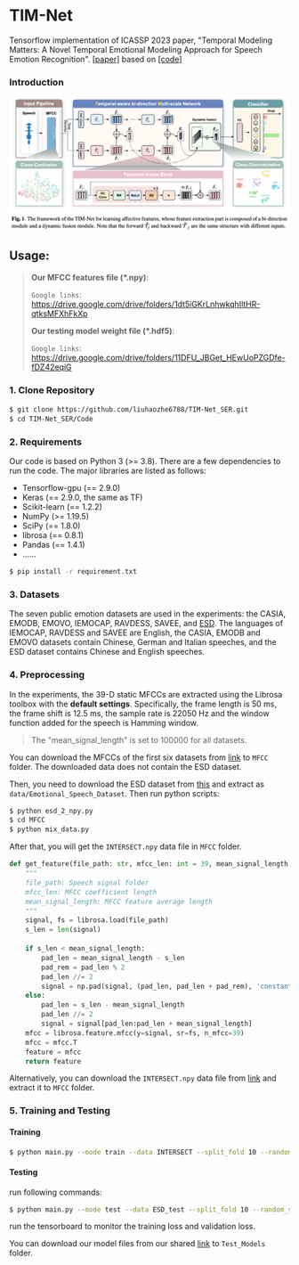 # TIM-Net

Tensorflow implementation of ICASSP 2023 paper, "Temporal Modeling Matters: A Novel Temporal Emotional Modeling Approach for Speech Emotion Recognition". [[paper]](https://arxiv.org/abs/2211.08233) based on [[code]](https://github.com/Jiaxin-Ye/TIM-Net_SER) 

### Introduction 

![architecture](./Fig/architecture.png)

## Usage:

> **Our MFCC features file (*.npy)**: 
> 
> `Google links`: https://drive.google.com/drive/folders/1dt5iGKrLnhwkqhIltHR-qtksMFXhFkXp
> 
>
>**Our testing model weight file (*.hdf5)**: 
> 
> 
> `Google links`: https://drive.google.com/drive/folders/11DFU_JBGet_HEwUoPZGDfe-fDZ42eqiG

### 1. Clone Repository

```bash
$ git clone https://github.com/liuhaozhe6788/TIM-Net_SER.git
$ cd TIM-Net_SER/Code
```

### 2. Requirements

Our code is based on Python 3 (>= 3.8). There are a few dependencies to run the code. The major libraries are listed as follows:

* Tensorflow-gpu (== 2.9.0)
* Keras (== 2.9.0, the same as TF)
* Scikit-learn (== 1.2.2)
* NumPy (>= 1.19.5)
* SciPy (== 1.8.0)
* librosa (== 0.8.1)
* Pandas (== 1.4.1)
* ......

```bash
$ pip install -r requirement.txt
```

### 3. Datasets

The seven public emotion datasets are used in the experiments: the CASIA, EMODB, EMOVO, IEMOCAP, RAVDESS, SAVEE, and [ESD](https://github.com/HLTSingapore/Emotional-Speech-Data). The languages of IEMOCAP, RAVDESS and SAVEE are English, the CASIA, EMODB and EMOVO datasets contain Chinese, German and Italian speeches, and the ESD dataset contains Chinese and English speeches.

### 4. Preprocessing

In the experiments, the 39-D static MFCCs are extracted using the Librosa toolbox with the **default settings**. Specifically, the frame length is 50 ms, the frame shift is 12.5 ms, the sample rate is 22050 Hz and the window function added for the speech is Hamming window. 

> The "mean_signal_length" is set to 100000 for all datasets.

You can download the MFCCs of the first six datasets from [link](https://drive.google.com/drive/folders/1nl7hej--Nds2m3MrMDHT63fNL-yRRe3d ) to `MFCC` folder. The downloaded data does not contain the ESD dataset. 

Then, you need to download the ESD dataset from [this](https://github.com/HLTSingapore/Emotional-Speech-Data) and extract as `data/Emotional_Speech_Dataset`. Then run python scripts:

```bash
$ python esd_2_npy.py
$ cd MFCC
$ python mix_data.py

```

After that, you will get the `INTERSECT.npy` data file in `MFCC` folder. 

```python
def get_feature(file_path: str, mfcc_len: int = 39, mean_signal_length: int = 100000):
  	"""
    file_path: Speech signal folder
    mfcc_len: MFCC coefficient length
    mean_signal_length: MFCC feature average length
  	"""
    signal, fs = librosa.load(file_path)
    s_len = len(signal)

    if s_len < mean_signal_length:
        pad_len = mean_signal_length - s_len
        pad_rem = pad_len % 2
        pad_len //= 2
        signal = np.pad(signal, (pad_len, pad_len + pad_rem), 'constant', constant_values = 0)
    else:
        pad_len = s_len - mean_signal_length
        pad_len //= 2
        signal = signal[pad_len:pad_len + mean_signal_length]
    mfcc = librosa.feature.mfcc(y=signal, sr=fs, n_mfcc=39)
    mfcc = mfcc.T
    feature = mfcc
    return feature
```

Alternatively, you can download the `INTERSECT.npy` data file from [link](https://drive.google.com/drive/folders/1dt5iGKrLnhwkqhIltHR-qtksMFXhFkXp) and extract it to `MFCC` folder.

### 5. Training and Testing

#### Training

```bash
$ python main.py --mode train --data INTERSECT --split_fold 10 --random_seed 46 --epoch 1_000_000 --gpu 0 --bidirection --batch_size 512  

```

#### Testing

 run following commands:

```bash
$ python main.py --mode test --data ESD_test --split_fold 10 --random_seed 46 --epoch 1_000_000 --gpu 0 --bidirection --batch_size 10 
```
run the tensorboard to monitor the training loss and validation loss.

You can download our model files from our shared [link]( https://drive.google.com/drive/folders/11DFU_JBGet_HEwUoPZGDfe-fDZ42eqiG) to `Test_Models` folder. 


